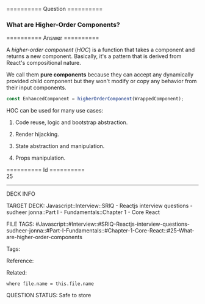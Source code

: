 ========== Question ==========  

### What are Higher-Order Components?  

========== Answer ==========  

A _higher-order component_ (_HOC_) is a function that takes a component and
returns a new component. Basically, it's a pattern that is derived from React's
compositional nature.

We call them **pure components** because they can accept any dynamically
provided child component but they won't modify or copy any behavior from their
input components.

```javascript
const EnhancedComponent = higherOrderComponent(WrappedComponent);
```

HOC can be used for many use cases:

1. Code reuse, logic and bootstrap abstraction.

2. Render hijacking.

3. State abstraction and manipulation.

4. Props manipulation.

========== Id ==========  
25

---

DECK INFO

TARGET DECK: Javascript::Interview::SRIQ - Reactjs interview questions - sudheer jonna::Part I - Fundamentals::Chapter 1 - Core React

FILE TAGS: #Javascript::#Interview::#SRIQ-Reactjs-interview-questions-sudheer-jonna::#Part-I-Fundamentals::#Chapter-1-Core-React::#25-What-are-higher-order-components

Tags:

Reference:

Related:

```dataview
where file.name = this.file.name
```
QUESTION STATUS: Safe to store
